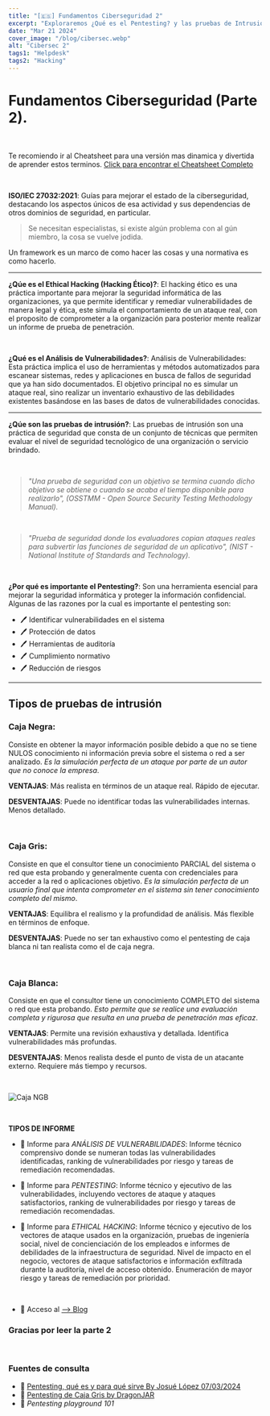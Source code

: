 ```yaml
---
title: "[🇪🇸] Fundamentos Ciberseguridad 2"
excerpt: "Exploraremos ¿Qué es el Pentesting? y las pruebas de Intrusión!"
date: "Mar 21 2024"
cover_image: "/blog/cibersec.webp"
alt: "Cibersec 2"
tags1: "Helpdesk"
tags2: "Hacking"
---
```


# Fundamentos Ciberseguridad (Parte 2).

&nbsp;

Te recomiendo ir al Cheatsheet para una versión mas dinamica y divertida de aprender estos terminos.
[Click para encontrar el Cheatsheet Completo](https://rawier.gitbook.io/glosario-de-hacking-ciberseguridad-y-redes/)

&nbsp;

**ISO/IEC 27032:2021**: Guías para mejorar el estado de la ciberseguridad, destacando los aspectos únicos de esa actividad y sus dependencias de otros dominios de seguridad, en particular.

> Se necesitan especialistas, si existe algún problema con al gún miembro, la cosa se vuelve jodida.

Un framework es un marco de como hacer las cosas y una normativa es como hacerlo.

---

**¿Qúe es el Ethical Hacking (Hacking Ético)?**: El hacking ético es una práctica importante para mejorar la seguridad informática de las organizaciones, ya que permite identificar y remediar vulnerabilidades de manera legal y ética, este simula el comportamiento de un ataque real, con el proposito de comprometer a la organización para posterior mente realizar un informe de prueba de penetración.

&nbsp;

**¿Qué es el Análisis de Vulnerabilidades?**: Análisis de Vulnerabilidades: Esta práctica implica el uso de herramientas y métodos automatizados para escanear sistemas, redes y aplicaciones en busca de fallos de seguridad que ya han sido documentados. El objetivo principal no es simular un ataque real, sino realizar un inventario exhaustivo de las debilidades existentes basándose en las bases de datos de vulnerabilidades conocidas.

---

**¿Qúe son las pruebas de intrusión?**: Las pruebas de intrusión son una práctica de seguridad que consta de un conjunto de técnicas que permiten evaluar el nivel de seguridad tecnológico de una organización o servicio brindado.

&nbsp;

> *"Una prueba de seguridad con un objetivo se termina cuando dicho objetivo se obtiene o cuando se acaba el tiempo disponible para realizarlo", (OSSTMM - Open Source Security Testing Methodology Manual).*

&nbsp;

> *"Prueba de seguridad donde los evaluadores copian ataques reales para subvertir las funciones de seguridad de un aplicativo", (NIST - National Institute of Standards and Technology).*

&nbsp;

**¿Por qué es importante el Pentesting?**: Son una herramienta esencial para mejorar la seguridad informática y proteger la información confidencial. Algunas de las razones por la cual es importante el pentesting son:

- 🖊️ Identificar vulnerabilidades en el sistema
- 🖊️ Protección de datos
- 🖊️ Herramientas de auditoría
- 🖊️ Cumplimiento normativo
- 🖊️ Reducción de riesgos

---

## Tipos de pruebas de intrusión

### Caja Negra:

Consiste en obtener la mayor información posible debido a que no se tiene NULOS conocimiento ni información previa sobre el sistema o red a ser analizado. *Es la simulación perfecta de un ataque por parte de un autor que no conoce la empresa*.

**VENTAJAS**: Más realista en términos de un ataque real. Rápido de ejecutar.

**DESVENTAJAS**: Puede no identificar todas las vulnerabilidades internas. Menos detallado.

&nbsp;

### Caja Gris: 

Consiste en que el consultor tiene un conocimiento PARCIAL del sistema o red que esta probando y generalmente cuenta con credenciales para acceder a la red o aplicaciones objetivo. *Es la simulación perfecta de un usuario final que intenta comprometer en el sistema sin tener conocimiento completo del mismo*.

**VENTAJAS**: Equilibra el realismo y la profundidad de análisis. Más flexible en términos de enfoque.

**DESVENTAJAS**: Puede no ser tan exhaustivo como el pentesting de caja blanca ni tan realista como el de caja negra.

&nbsp;

### Caja Blanca: 

Consiste en que el consultor tiene un conocimiento COMPLETO del sistema o red que esta probando. *Esto permite que se realice una evaluación completa y rigurosa que resulta en una prueba de penetración mas eficaz*.

**VENTAJAS**: Permite una revisión exhaustiva y detallada. Identifica vulnerabilidades más profundas.

**DESVENTAJAS**: Menos realista desde el punto de vista de un atacante externo. Requiere más tiempo y recursos.

&nbsp;

![Caja NGB](https://pbs.twimg.com/media/E2Qatt0XIAc7LJM.jpg)

&nbsp;

**TIPOS DE INFORME**

- 📕 Informe para *ANÁLISIS DE VULNERABILIDADES*: Informe técnico comprensivo donde se numeran todas las vulnerabilidades identificadas, ranking de vulnerabilidades por riesgo y tareas de remediación recomendadas.

- 📕 Informe para *PENTESTING*: Informe técnico y ejecutivo de las vulnerabilidades, incluyendo vectores de ataque y ataques satisfactorios, ranking de vulnerabilidades por riesgo y tareas de remediación recomendadas.

- 📕 Informe para *ETHICAL HACKING*: Informe técnico y ejecutivo de los vectores de ataque usados en la organización, pruebas de ingeniería social, nivel de concienciación de los empleados e informes de debilidades de la infraestructura de seguridad. Nivel de impacto en el negocio, vectores de ataque satisfactorios e información exfiltrada durante la auditoría, nivel de acceso obtenido. Enumeración de mayor riesgo y tareas de remediación por prioridad.

&nbsp;

- 💜 Acceso al [--> Blog](https://rawier.vercel.app/es/blog/)

### Gracias por leer la parte 2

&nbsp;

### Fuentes de consulta

- 🔖 [Pentesting, qué es y para qué sirve By Josué López 07/03/2024](https://auditech.es/blog/pentesting-que-es-y-para-que-sirve/)
- 🔖 [Pentesting de Caja Gris by DragonJAR](https://www.dragonjar.org/pentesting-de-caja-gris.xhtml)
- 🔖 *Pentesting playground 101*
